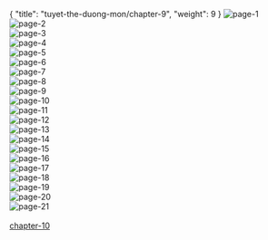 { "title": "tuyet-the-duong-mon/chapter-9", "weight": 9 }
<img src="tuyet-the-duong-mon_0009_01-5702f86642463f301f0731dcd1ebb39c.webp" alt="page-1" origin="http://1.bp.blogspot.com/-c9T7Q2Zv-V0/VJOpBRfPiMI/AAAAAAAAoQo/93iyBvBX1tY/s0/Dau-La-Dai-Luc-2-Chapter-8-P-2.jpg?imgmax=0"><br/>
<img src="tuyet-the-duong-mon_0009_02-2261c2293499425a393cbd6044719b25.webp" alt="page-2" origin="http://1.bp.blogspot.com/-PFMBqNdkUwY/VJOpCNy0YQI/AAAAAAAAoQ8/ulVXqOuCeTs/s0/Dau-La-Dai-Luc-2-Chapter-8-P-3.jpg?imgmax=0"><br/>
<img src="tuyet-the-duong-mon_0009_03-294f800d27cab58c2e0dbd0cf6dbe1f2.webp" alt="page-3" origin="http://1.bp.blogspot.com/-4Ni31uvvVi4/VJOpC5TOVuI/AAAAAAAAoRM/TWymIJehd2k/s0/Dau-La-Dai-Luc-2-Chapter-8-P-4.jpg?imgmax=0"><br/>
<img src="tuyet-the-duong-mon_0009_04-f25fa9fb3fabd3ede432d1ff6e790d6f.webp" alt="page-4" origin="http://1.bp.blogspot.com/-KqVwQFlJnw8/VJOpD1dRNWI/AAAAAAAAoRg/zHL37Y2H3rc/s0/Dau-La-Dai-Luc-2-Chapter-8-P-5.jpg?imgmax=0"><br/>
<img src="tuyet-the-duong-mon_0009_05-a15d40d55ebc34a4a5303bb6ed0f7cb9.webp" alt="page-5" origin="http://1.bp.blogspot.com/-2uqZW9LGz3U/VJOpEnaCmGI/AAAAAAAAoRs/QiT1RPkPqyE/s0/Dau-La-Dai-Luc-2-Chapter-8-P-6.jpg?imgmax=0"><br/>
<img src="tuyet-the-duong-mon_0009_06-d887b29922178527be96e5955b5e85a5.webp" alt="page-6" origin="http://1.bp.blogspot.com/-hzccxPiwwKU/VJOpFD-MYjI/AAAAAAAAoR8/SMG0xNsIbMw/s0/Dau-La-Dai-Luc-2-Chapter-8-P-7.jpg?imgmax=0"><br/>
<img src="tuyet-the-duong-mon_0009_07-6c75d52919748be5fa704b7766462f79.webp" alt="page-7" origin="http://1.bp.blogspot.com/-zdlVNAWfO14/VJOpGMbj_kI/AAAAAAAAoSI/BW9_YtdJf88/s0/Dau-La-Dai-Luc-2-Chapter-8-P-8.jpg?imgmax=0"><br/>
<img src="tuyet-the-duong-mon_0009_08-d1f35853467067bf693dfa74ee39a85f.webp" alt="page-8" origin="http://1.bp.blogspot.com/-jxcwLFuOMKw/VJOpG6NDrOI/AAAAAAAAoSU/ub4MzO5diPs/s0/Dau-La-Dai-Luc-2-Chapter-8-P-9.jpg?imgmax=0"><br/>
<img src="tuyet-the-duong-mon_0009_09-f234badbf0b5c7da862112b7963b5a93.webp" alt="page-9" origin="http://1.bp.blogspot.com/-J8_PHYvOr64/VJOpHgicvyI/AAAAAAAAoSk/MKa1dSAEzPY/s0/Dau-La-Dai-Luc-2-Chapter-8-P-10.jpg?imgmax=0"><br/>
<img src="tuyet-the-duong-mon_0009_10-155e9cc30e753069f2b454b38662a239.webp" alt="page-10" origin="http://1.bp.blogspot.com/-mMTTbqG-8pc/VJOpIUiT5KI/AAAAAAAAoSw/uMZIMkInUDo/s0/Dau-La-Dai-Luc-2-Chapter-8-P-11.jpg?imgmax=0"><br/>
<img src="tuyet-the-duong-mon_0009_11-d7cbfa70357fe1d3c42b35b98d2d5994.webp" alt="page-11" origin="http://1.bp.blogspot.com/-PbV-hulgNsQ/VJOpJE5kA6I/AAAAAAAAoTA/N39KqMSjtgo/s0/Dau-La-Dai-Luc-2-Chapter-8-P-12.jpg?imgmax=0"><br/>
<img src="tuyet-the-duong-mon_0009_12-1e5e157a59a57aca968e720922d710f6.webp" alt="page-12" origin="http://1.bp.blogspot.com/-64U82anoIgg/VJOpJrzBr4I/AAAAAAAAoTQ/FspCMWSg8-0/s0/Dau-La-Dai-Luc-2-Chapter-8-P-13.jpg?imgmax=0"><br/>
<img src="tuyet-the-duong-mon_0009_13-6676a05d369fd20cd81e9b9badf83e6b.webp" alt="page-13" origin="http://1.bp.blogspot.com/-2Frao7cwDo4/VJOpKQLdOoI/AAAAAAAAoTc/FC82aZ7GeCA/s0/Dau-La-Dai-Luc-2-Chapter-8-P-14.jpg?imgmax=0"><br/>
<img src="tuyet-the-duong-mon_0009_14-4c243a5d5c77a934c1a9ebb2e4f5c1d1.webp" alt="page-14" origin="http://1.bp.blogspot.com/-vJDain9jY0Y/VJOpLDcaaAI/AAAAAAAAoTo/E6lwSL7Grkc/s0/Dau-La-Dai-Luc-2-Chapter-8-P-15.jpg?imgmax=0"><br/>
<img src="tuyet-the-duong-mon_0009_15-8893f7c5427f1cf1b2c52630c7c7618f.webp" alt="page-15" origin="http://1.bp.blogspot.com/-q0IMY61G61Y/VJOpL95X0zI/AAAAAAAAoT8/1k4UyDGHLR0/s0/Dau-La-Dai-Luc-2-Chapter-8-P-16.jpg?imgmax=0"><br/>
<img src="tuyet-the-duong-mon_0009_16-e1267d55d611f604a61153ac09d1331c.webp" alt="page-16" origin="http://1.bp.blogspot.com/-N_4ekBvlelA/VJOpMneoHgI/AAAAAAAAoUI/rA16vsDulZk/s0/Dau-La-Dai-Luc-2-Chapter-8-P-17.jpg?imgmax=0"><br/>
<img src="tuyet-the-duong-mon_0009_17-744469189e7e666b0852d74a62debdb2.webp" alt="page-17" origin="http://1.bp.blogspot.com/-BfUBT0UyNg8/VJOpNUXmNoI/AAAAAAAAoUU/HWSszFZmgRU/s0/Dau-La-Dai-Luc-2-Chapter-8-P-18.jpg?imgmax=0"><br/>
<img src="tuyet-the-duong-mon_0009_18-0ada99e3977e7739793d287194cb134e.webp" alt="page-18" origin="http://1.bp.blogspot.com/-nFBjU7rWBYM/VJOpN8cgsqI/AAAAAAAAoUg/MZp1l5F-hko/s0/Dau-La-Dai-Luc-2-Chapter-8-P-19.jpg?imgmax=0"><br/>
<img src="tuyet-the-duong-mon_0009_19-ac58cf6bd9129b65cd3ffd67ffd8dd54.webp" alt="page-19" origin="http://1.bp.blogspot.com/-2YLOWMviFdU/VJOpOqHTt0I/AAAAAAAAoUs/dtG8qHGuPOM/s0/Dau-La-Dai-Luc-2-Chapter-8-P-20.jpg?imgmax=0"><br/>
<img src="tuyet-the-duong-mon_0009_20-9582704b55464a200424090435629ab8.webp" alt="page-20" origin="http://1.bp.blogspot.com/-o6GWx4QqYW4/VJOpPeGxnQI/AAAAAAAAoU8/oYqtNvX2Avo/s0/Dau-La-Dai-Luc-2-Chapter-8-P-21.jpg?imgmax=0"><br/>
<img src="tuyet-the-duong-mon_0009_21-07a672e8b1ea1098b5393f5dcaebf11c.webp" alt="page-21" origin="http://1.bp.blogspot.com/-1E9fFa533KE/VJOpQO7vAuI/AAAAAAAAoVM/9uHO-11bilI/s0/Dau-La-Dai-Luc-2-Chapter-8-P-22.jpg?imgmax=0"><br/>
<br/><a class="nextchap" href="/tuyet-the-duong-mon/chapter-10">chapter-10</a>
